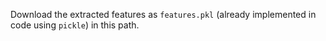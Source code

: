Download the extracted features as ```features.pkl```  (already implemented in code using ```pickle```) in this path.
